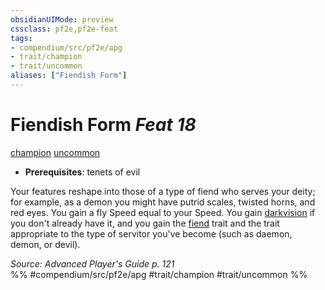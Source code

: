 ```yaml
---
obsidianUIMode: preview
cssclass: pf2e,pf2e-feat
tags:
- compendium/src/pf2e/apg
- trait/champion
- trait/uncommon
aliases: ["Fiendish Form"]
---
```

# Fiendish Form  *Feat 18*  
[champion](/rules/traits/champion.md)  [uncommon](/rules/traits/uncommon.md)  

- **Prerequisites**: tenets of evil

Your features reshape into those of a type of fiend who serves your deity; for example, as a demon you might have putrid scales, twisted horns, and red eyes. You gain a fly Speed equal to your Speed. You gain [darkvision](/rules/abilities/darkvision.md) if you don't already have it, and you gain the [fiend](/rules/traits/fiend.md) trait and the trait appropriate to the type of servitor you've become (such as daemon, demon, or devil).

*Source: Advanced Player's Guide p. 121*  
%% #compendium/src/pf2e/apg #trait/champion #trait/uncommon %%